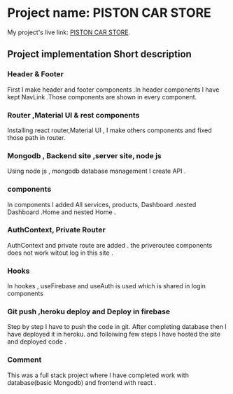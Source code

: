 # Project name: PISTON CAR STORE

My project's live link: [PISTON CAR STORE](https://final-project-car.firebaseapp.com/).

## Project implementation Short description

### Header & Footer

First I make header and footer components .In header components I have kept NavLink .Those components are shown in every component.

### Router ,Material UI & rest components 

Installing react router,Material UI , I make others components and fixed those path in router.

### Mongodb , Backend site ,server site,  node js

Using node js , mongodb database management I create API .


### components
In components I added All services, products, Dashboard .nested Dashboard .Home and nested Home .

### AuthContext, Private Router
AuthContext and private route are added . the priveroutee  components does not work witout log in this site .

### Hooks
In hookes , useFirebase and useAuth is used which is shared in login components


### Git push ,heroku deploy and Deploy in firebase

Step by step I have to push the code in git. After completing database then I have deployed it in heroku. and folloiwing few steps I have hosted the site and deployed code .

### Comment

This was a full stack project where I have completed work with database(basic Mongodb) and frontend with react .